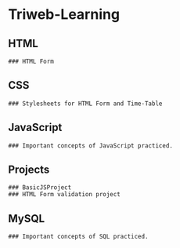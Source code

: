 # Triweb-Learning
## HTML
    ### HTML Form

## CSS
    ### Stylesheets for HTML Form and Time-Table

## JavaScript
    ### Important concepts of JavaScript practiced.

## Projects
    ### BasicJSProject
    ### HTML Form validation project

## MySQL
    ### Important concepts of SQL practiced.

